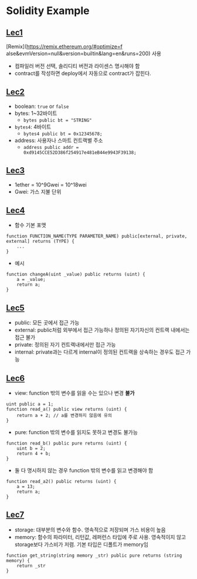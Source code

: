 # Solidity Example

## [Lec1](./lec1.sol)
[Remix](https://remix.ethereum.org/#optimize=f  alse&evmVersion=null&version=builtin&lang=en&runs=200) 사용
- 컴파일러 버전 선택, 솔리디티 버전과 라이센스 명시해야 함
- contract를 작성하면 deploy에서 자동으로 contract가 잡힌다.

## [Lec2](./lec2.sol)
- boolean: `true` or `false`
- bytes: 1~32바이트
  - `bytes public bt = "STRING"`
- `bytes4`: 4바이트
  - `bytes4 public bt = 0x12345678;`
- address: 사용자나 스마트 컨트랙별 주소
  - `address public addr = 0xd9145CCE52D386f254917e481eB44e9943F39138;`

## [Lec3](./lec3.sol)
- 1ether = 10^9Gwei = 10^18wei
- Gwei: 가스 지불 단위

## [Lec4](./lec4.sol)
- 함수 기본 포맷

```solidity
function FUNCTION_NAME(TYPE PARAMETER_NAME) public[external, private, external] returns (TYPE) {
    ...
}
```

- 예시

```solidity
function changeA(uint _value) public returns (uint) {
    a = _value;
    return a;
}

```

## [Lec5](./lec5.sol)
- public: 모든 곳에서 접근 가능
- external: public처럼 외부에서 접근 가능하나 정의된 자기자신의 컨트랙 내에서는 접근 불가
- private: 정의된 자기 컨트랙내에서만 접근 가능
- internal: private과는 다르게 internal이 정의된 컨트랙을 상속하는 경우도 접근 가능

## [Lec6](./lec6.sol)
- view: function 밖의 변수를 읽을 수는 있으나 변경 **불가**

```solidity
uint public a = 1;
function read_a() public view returns (uint) {
    return a + 2; // a를 변경하지 않음에 유의
}
```
- pure: function 밖의 변수를 읽지도 못하고 변경도 불가능

```solidity
function read_b() public pure returns (uint) {
    uint b = 2;
    return 4 + b;
}
```
- 둘 다 명시하지 않는 경우 function 밖의 변수를 읽고 변경해야 함
```solidity
function read_a2() public returns (uint) {
    a = 13;
    return a;
}

```
## [Lec7](./lec7.sol)
- storage: 대부분의 변수와 함수. 영속적으로 저장되며 가스 비용이 높음
- memory: 함수의 파라미터, 리턴값, 레퍼런스 타입에 주로 사용. 영속적이지 않고 storage보다 가스비가 저렴. 기본 타입은 디폴트가 memory임

```solidity
function get_string(string memory _str) public pure returns (string memory) {
    return _str
}
```
